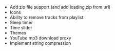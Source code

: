 - Add zip file support (and add loading zip from url)
- Icons
- Ability to remove tracks from playlist
- Sleep timer
- Time slider
- Themes
- YouTube mp3 download proxy
- Implement string compression